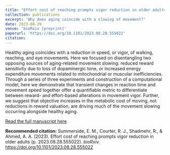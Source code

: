 ```yaml
---
title: "Effort cost of reaching prompts vigor reduction in older adults"
collection: publications
excerpt: 'Why does aging coincide with a slowing of movement?'
date: 2023-08-29
venue: 'bioRxiv [preprint]'
paperurl: 'https://doi.org/10.1101/2023.08.28.555022'
citation: 
---
```


Healthy aging coincides with a reduction in speed, or vigor, of walking, reaching, and eye movements. Here we focused on disentangling two opposing sources of aging-related movement slowing: reduced reward sensitivity due to loss of dopaminergic tone, or increased energy expenditure movements related to mitochondrial or muscular inefficiencies. Through a series of three experiments and construction of a computational model, here we demonstrate that transient changes in reaction time and movement speed together offer a quantifiable metric to differentiate between reward- and effort-based alterations in movement vigor. Further, we suggest that objective increases in the metabolic cost of moving, not reductions in reward valuation, are driving much of the movement slowing occurring alongside healthy aging.

[Read the full manuscript here](https://doi.org/10.1101/2023.08.28.555022)

**Recommended citation:** Summerside, E. M., Courter, R. J., Shadmehr, R., & Ahmed, A. A. (2023). Effort cost of reaching prompts vigor reduction in older adults (p. 2023.08.28.555022). *bioRxiv.* https://doi.org/10.1101/2023.08.28.555022

